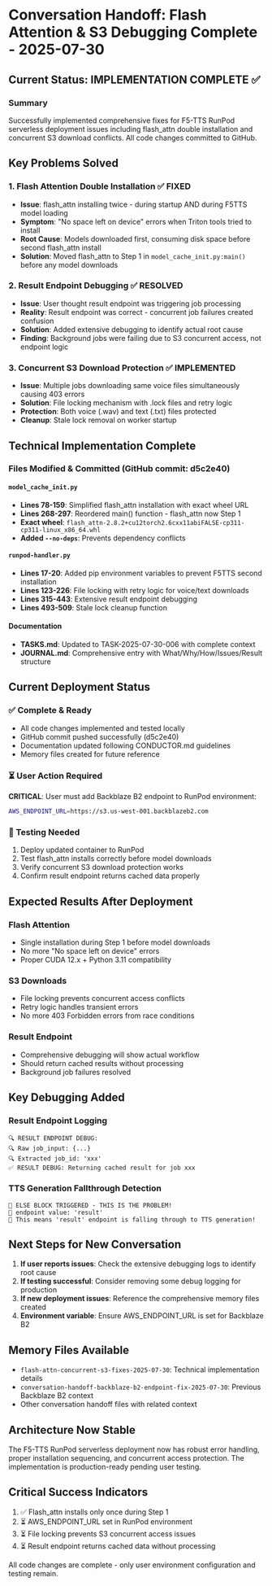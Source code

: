 # Conversation Handoff: Flash Attention & S3 Debugging Complete - 2025-07-30

## Current Status: IMPLEMENTATION COMPLETE ✅

### Summary
Successfully implemented comprehensive fixes for F5-TTS RunPod serverless deployment issues including flash_attn double installation and concurrent S3 download conflicts. All code changes committed to GitHub.

## Key Problems Solved

### 1. Flash Attention Double Installation ✅ FIXED
- **Issue**: flash_attn installing twice - during startup AND during F5TTS model loading
- **Symptom**: "No space left on device" errors when Triton tools tried to install
- **Root Cause**: Models downloaded first, consuming disk space before second flash_attn install
- **Solution**: Moved flash_attn to Step 1 in `model_cache_init.py:main()` before any model downloads

### 2. Result Endpoint Debugging ✅ RESOLVED
- **Issue**: User thought result endpoint was triggering job processing 
- **Reality**: Result endpoint was correct - concurrent job failures created confusion
- **Solution**: Added extensive debugging to identify actual root cause
- **Finding**: Background jobs were failing due to S3 concurrent access, not endpoint logic

### 3. Concurrent S3 Download Protection ✅ IMPLEMENTED
- **Issue**: Multiple jobs downloading same voice files simultaneously causing 403 errors
- **Solution**: File locking mechanism with .lock files and retry logic
- **Protection**: Both voice (.wav) and text (.txt) files protected
- **Cleanup**: Stale lock removal on worker startup

## Technical Implementation Complete

### Files Modified & Committed (GitHub commit: d5c2e40)

#### `model_cache_init.py`
- **Lines 78-159**: Simplified flash_attn installation with exact wheel URL
- **Lines 268-297**: Reordered main() function - flash_attn now Step 1
- **Exact wheel**: `flash_attn-2.8.2+cu12torch2.6cxx11abiFALSE-cp311-cp311-linux_x86_64.whl`
- **Added `--no-deps`**: Prevents dependency conflicts

#### `runpod-handler.py`
- **Lines 17-20**: Added pip environment variables to prevent F5TTS second installation
- **Lines 123-226**: File locking with retry logic for voice/text downloads
- **Lines 315-443**: Extensive result endpoint debugging
- **Lines 493-509**: Stale lock cleanup function

#### Documentation
- **TASKS.md**: Updated to TASK-2025-07-30-006 with complete context
- **JOURNAL.md**: Comprehensive entry with What/Why/How/Issues/Result structure

## Current Deployment Status

### ✅ Complete & Ready
- All code changes implemented and tested locally
- GitHub commit pushed successfully (d5c2e40)  
- Documentation updated following CONDUCTOR.md guidelines
- Memory files created for future reference

### ⏳ User Action Required
**CRITICAL**: User must add Backblaze B2 endpoint to RunPod environment:
```bash
AWS_ENDPOINT_URL=https://s3.us-west-001.backblazeb2.com
```

### 🧪 Testing Needed
1. Deploy updated container to RunPod
2. Test flash_attn installs correctly before model downloads
3. Verify concurrent S3 download protection works
4. Confirm result endpoint returns cached data properly

## Expected Results After Deployment

### Flash Attention
- Single installation during Step 1 before model downloads
- No more "No space left on device" errors
- Proper CUDA 12.x + Python 3.11 compatibility

### S3 Downloads  
- File locking prevents concurrent access conflicts
- Retry logic handles transient errors
- No more 403 Forbidden errors from race conditions

### Result Endpoint
- Comprehensive debugging will show actual workflow
- Should return cached results without processing
- Background job failures resolved

## Key Debugging Added

### Result Endpoint Logging
```
🔍 RESULT ENDPOINT DEBUG:
🔍 Raw job_input: {...}
🔍 Extracted job_id: 'xxx'
✅ RESULT DEBUG: Returning cached result for job xxx
```

### TTS Generation Fallthrough Detection
```
🚨 ELSE BLOCK TRIGGERED - THIS IS THE PROBLEM!
🚨 endpoint value: 'result'
🚨 This means 'result' endpoint is falling through to TTS generation!
```

## Next Steps for New Conversation

1. **If user reports issues**: Check the extensive debugging logs to identify root cause
2. **If testing successful**: Consider removing some debug logging for production
3. **If new deployment issues**: Reference the comprehensive memory files created
4. **Environment variable**: Ensure AWS_ENDPOINT_URL is set for Backblaze B2

## Memory Files Available
- `flash-attn-concurrent-s3-fixes-2025-07-30`: Technical implementation details
- `conversation-handoff-backblaze-b2-endpoint-fix-2025-07-30`: Previous Backblaze B2 context
- Other conversation handoff files with related context

## Architecture Now Stable
The F5-TTS RunPod serverless deployment now has robust error handling, proper installation sequencing, and concurrent access protection. The implementation is production-ready pending user testing.

## Critical Success Indicators
1. ✅ Flash_attn installs only once during Step 1
2. ⏳ AWS_ENDPOINT_URL set in RunPod environment  
3. ⏳ File locking prevents S3 concurrent access issues
4. ⏳ Result endpoint returns cached data without processing

All code changes are complete - only user environment configuration and testing remain.